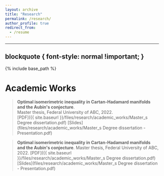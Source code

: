 ```yaml
---
layout: archive
title: "Research"
permalink: /research/
author_profile: true
redirect_from:
  - /resume
---
```


---
blockquote {
font-style: normal !important;
}
---

{% include base_path %}

# Academic Works

> **Optimal isomerimetric inequality in Cartan-Hadamard manifolds and the Aubin's conjecture**.<br>
Master thesis, Federal University of ABC, 2022.<br>
[PDF]({{ site.baseurl }}/files/research/academic_works/Master_s Degree dissertation.pdf) [Slides](files/research/academic_works/Master_s Degree dissertation - Presentation.pdf)

> **Optimal isomerimetric inequality in Cartan-Hadamard manifolds and the Aubin's conjecture**.
> Master thesis, Federal University of ABC, 2022.
> [PDF]({{ site.baseurl }}/files/research/academic_works/Master_s Degree dissertation.pdf) [Slides](files/research/academic_works/Master_s Degree dissertation - Presentation.pdf)
